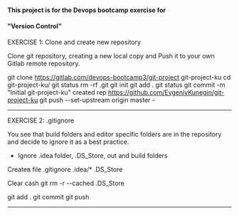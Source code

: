 #### This project is for the Devops bootcamp exercise for 
#### "Version Control" 

EXERCISE 1: Clone and create new repository

Clone git repository, creating a new local copy and
Push it to your own Gitlab remote repository.

git clone https://gitlab.com/devops-bootcamp3/git-project git-project-ku
cd git-project-ku/
git status
rm -rf .git
git init
git add .
git status
git commit -m "Initial git-project-ku"
    created rep https://github.com/EvgeniyKunegin/git-project-ku
git push --set-upstream origin master -  

-----------------------------------------------------------------------------

EXERCISE 2: .gitignore

You see that build folders and editor specific folders are in the repository and decide to ignore it as a best practice.
- Ignore .idea folder, .DS_Store, out and build folders

Createв file .gitignore
	.idea/*
	.DS_Store

Clear cash
	git rm -r --cached .DS_Store

git add .
git commit
git push

-----------------------------------------------------------------------------

